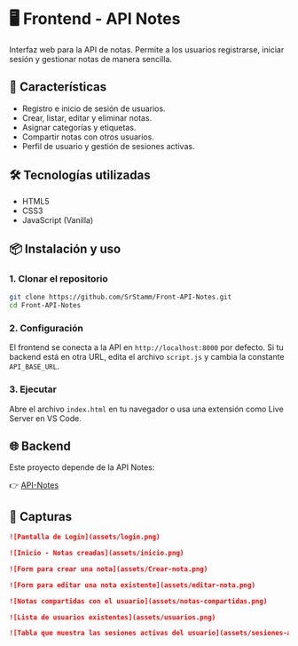 # 🖥️ Frontend - API Notes

Interfaz web para la API de notas. Permite a los usuarios registrarse, iniciar sesión y gestionar notas de manera sencilla.

## 🚀 Características
- Registro e inicio de sesión de usuarios.
- Crear, listar, editar y eliminar notas.
- Asignar categorías y etiquetas.
- Compartir notas con otros usuarios.
- Perfil de usuario y gestión de sesiones activas.

## 🛠️ Tecnologías utilizadas
- HTML5
- CSS3
- JavaScript (Vanilla)

## 📦 Instalación y uso

### 1. Clonar el repositorio
```bash
git clone https://github.com/SrStamm/Front-API-Notes.git
cd Front-API-Notes
```

### 2. Configuración
El frontend se conecta a la API en `http://localhost:8000` por defecto.
Si tu backend está en otra URL, edita el archivo `script.js` y cambia la constante `API_BASE_URL`.

### 3. Ejecutar

Abre el archivo `index.html` en tu navegador o usa una extensión como Live Server en VS Code.

## 🌐 Backend

Este proyecto depende de la API Notes:

👉 [API-Notes](https://github.com/SrStamm/API-Notes)

## 📸 Capturas
```markdown
![Pantalla de Login](assets/login.png)

![Inicio - Notas creadas](assets/inicio.png)

![Form para crear una nota](assets/Crear-nota.png)

![Form para editar una nota existente](assets/editar-nota.png)

![Notas compartidas con el usuario](assets/notas-compartidas.png)

![Lista de usuarios existentes](assets/usuarios.png)

![Tabla que muestra las sesiones activas del usuario](assets/sesiones-activas.png)
```
